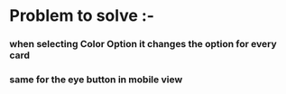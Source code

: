 # Problem to solve :- 

### when selecting Color Option it changes the option for every card 
### same for the eye button in mobile view
        